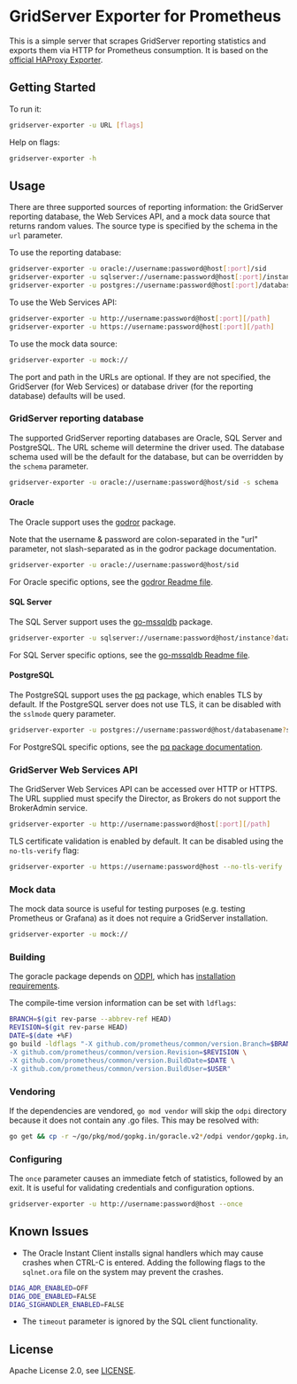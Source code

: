 # GridServer Exporter for Prometheus

This is a simple server that scrapes GridServer reporting statistics and exports them via HTTP for Prometheus consumption. It is based on the [official HAProxy Exporter](https://github.com/prometheus/haproxy_exporter).

## Getting Started

To run it:

```bash
gridserver-exporter -u URL [flags]
```

Help on flags:

```bash
gridserver-exporter -h
```

## Usage

There are three supported sources of reporting information: the GridServer reporting database, the Web Services API, and a mock data source that returns random values. The source type is specified by the schema in the `url` parameter.

To use the reporting database:

```bash
gridserver-exporter -u oracle://username:password@host[:port]/sid
gridserver-exporter -u sqlserver://username:password@host[:port]/instance?database=databasename
gridserver-exporter -u postgres://username:password@host[:port]/databasename
```

To use the Web Services API:

```bash
gridserver-exporter -u http://username:password@host[:port][/path]
gridserver-exporter -u https://username:password@host[:port][/path]
```

To use the mock data source:

```bash
gridserver-exporter -u mock://
```

The port and path in the URLs are optional. If they are not specified, the GridServer (for Web Services) or database driver (for the reporting database) defaults will be used.

### GridServer reporting database

The supported GridServer reporting databases are Oracle, SQL Server and PostgreSQL. The URL scheme will determine the driver used. The database schema used will be the default for the database, but can be overridden by the `schema` parameter.

```bash
gridserver-exporter -u oracle://username:password@host/sid -s schema
```

#### Oracle

The Oracle support uses the [godror](https://github.com/godror/godror) package.

Note that the username & password are colon-separated in the "url" parameter, not slash-separated as in the godror package documentation.

```bash
gridserver-exporter -u oracle://username:password@host/sid
```

For Oracle specific options, see the [godror Readme file](https://github.com/godror/godror).

#### SQL Server

The SQL Server support uses the [go-mssqldb](https://github.com/denisenkom/go-mssqldb) package.

```bash
gridserver-exporter -u sqlserver://username:password@host/instance?database=databasename
```

For SQL Server specific options, see the [go-mssqldb Readme file](https://github.com/denisenkom/go-mssqldb/blob/master/README.md).

#### PostgreSQL

The PostgreSQL support uses the [pq](https://github.com/lib/pq) package, which enables TLS by default. If the PostgreSQL server does not use TLS, it can be disabled with the `sslmode` query parameter.

```bash
gridserver-exporter -u postgres://username:password@host/databasename?sslmode=disable
```

For PostgreSQL specific options, see the [pq package documentation](https://godoc.org/github.com/lib/pq).

### GridServer Web Services API

The GridServer Web Services API can be accessed over HTTP or HTTPS. The URL supplied must specify the Director, as Brokers do not support the BrokerAdmin service.

```bash
gridserver-exporter -u http://username:password@host[:port][/path]
```

TLS certificate validation is enabled by default. It can be disabled using the `no-tls-verify` flag:

```bash
gridserver-exporter -u https://username:password@host --no-tls-verify
```

### Mock data

The mock data source is useful for testing purposes (e.g. testing Prometheus or Grafana) as it does not require a GridServer installation.

```bash
gridserver-exporter -u mock://
```

### Building

The goracle package depends on [ODPI](https://github.com/oracle/odpi), which has [installation requirements](https://oracle.github.io/odpi/doc/installation.html).

The compile-time version information can be set with `ldflags`:

```bash
BRANCH=$(git rev-parse --abbrev-ref HEAD)
REVISION=$(git rev-parse HEAD)
DATE=$(date +%F)
go build -ldflags "-X github.com/prometheus/common/version.Branch=$BRANCH \
-X github.com/prometheus/common/version.Revision=$REVISION \
-X github.com/prometheus/common/version.BuildDate=$DATE \
-X github.com/prometheus/common/version.BuildUser=$USER"
```

### Vendoring

If the dependencies are vendored, `go mod vendor` will skip the `odpi` directory because it does not contain any .go files. This may be resolved with:

```bash
go get && cp -r ~/go/pkg/mod/gopkg.in/goracle.v2*/odpi vendor/gopkg.in/goracle.v2/
```

### Configuring

The `once` parameter causes an immediate fetch of statistics, followed by an exit. It is useful for validating credentials and configuration options.

```bash
gridserver-exporter -u http://username:password@host --once
```

## Known Issues

- The Oracle Instant Client installs signal handlers which may cause crashes when CTRL-C is entered. Adding the following flags to the `sqlnet.ora` file on the system may prevent the crashes.

```bash
DIAG_ADR_ENABLED=OFF
DIAG_DDE_ENABLED=FALSE
DIAG_SIGHANDLER_ENABLED=FALSE
```

- The `timeout` parameter is ignored by the SQL client functionality.

## License

Apache License 2.0, see [LICENSE](LICENSE).
